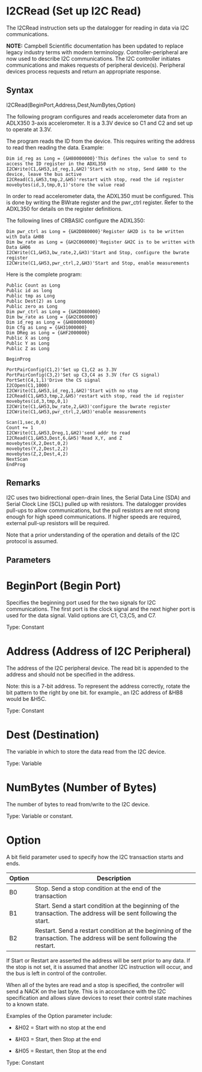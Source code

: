 # I2CRead (Set up I2C Read)

The I2CRead instruction sets up the datalogger for reading in data via I2C communications.

**NOTE:** Campbell Scientific documentation has been updated to replace legacy industry terms with modern terminology. Controller-peripheral are now used to describe I2C communications. The I2C controller initiates communications and makes requests of peripheral device(s). Peripheral devices process requests and return an appropriate response.

## Syntax

I2CRead(BeginPort,Address,Dest,NumBytes,Option)

The following program configures and reads accelerometer data from an ADLX350 3-axis accelerometer. It is a 3.3V device so C1 and C2 and set up to operate at 3.3V.

The program reads the ID from the device. This requires writing the address to read then reading the data. Example:

```
Dim id_reg as Long = {&H80000000}'This defines the value to send to access the ID register in the ADXL350
I2CWrite(C1,&H53,id_reg,1,&H2)'Start with no stop, Send &H80 to the device, leave the bus active
I2CRead(C1,&H53,tmp,2,&H5)'restart with stop, read the id register
movebytes(id,3,tmp,0,1)'store the value read
```

In order to read accelerometer data, the ADXL350 must be configured. This is done by writing the BWrate register and the pwr_ctrl register. Refer to the ADXL350 for details on the register definitions.

The following lines of CRBASIC configure the ADXL350:

```
Dim pwr_ctrl as Long = {&H2D080000}'Register &H2D is to be written with Data &H08
Dim bw_rate as Long = {&H2C060000}'Register &H2C is to be written with Data &H06
I2CWrite(C1,&H53,bw_rate,2,&H3)'Start and Stop, configure the bwrate register
I2CWrite(C1,&H53,pwr_ctrl,2,&H3)'Start and Stop, enable measurements
```

Here is the complete program:

```
Public Count as Long
Public id as long
Public tmp as Long
Public Dest(2) as Long
Public zero as Long
Dim pwr_ctrl as Long = {&H2D080000}
Dim bw_rate as Long = {&H2C060000}
Dim id_reg as Long = {&H80000000}
Dim Cfg as Long = {&H31000000}
Dim DReg as Long = {&HF2000000}
Public X as Long
Public Y as Long
Public Z as Long

BeginProg

PortPairConfig(C1,2)'Set up C1,C2 as 3.3V
PortPairConfig(C3,2)'Set up C3,C4 as 3.3V (for CS signal)
PortSet(C4,1,1)'Drive the CS signal
I2COpen(C1,1000)
I2CWrite(C1,&H53,id_reg,1,&H2)'Start with no stop
I2CRead(C1,&H53,tmp,2,&H5)'restart with stop, read the id register
movebytes(id,3,tmp,0,1)
I2CWrite(C1,&H53,bw_rate,2,&H3)'configure the bwrate register
I2CWrite(C1,&H53,pwr_ctrl,2,&H3)'enable measurements

Scan(1,sec,0,0)
Count += 1
I2CWrite(C1,&H53,Dreg,1,&H2)'send addr to read
I2CRead(C1,&H53,Dest,6,&H5)'Read X,Y, and Z
movebytes(X,2,Dest,0,2)
movebytes(Y,2,Dest,2,2)
movebytes(Z,2,Dest,4,2)
NextScan
EndProg
```

## Remarks

I2C uses two bidirectional open-drain lines, the Serial Data Line (SDA) and Serial Clock Line (SCL) pulled up with resistors. The datalogger provides pull-ups to allow communications, but the pull resistors are not strong enough for high speed communications. If higher speeds are required, external pull-up resistors will be required.

Note that a prior understanding of the operation and details of the I2C protocol is assumed.

## Parameters

# BeginPort (Begin Port)

Specifies the beginning port used for the two signals for I2C communications. The first port is the clock signal and the next higher port is used for the data signal. Valid options are C1, C3,C5, and C7.

Type: Constant

# Address (Address of I2C Peripheral)

The address of the I2C peripheral device. The read bit is appended to the address and should not be specified in the address.

Note: this is a 7-bit address. To represent the address correctly, rotate the bit pattern to the right by one bit. for example., an I2C address of &HB8 would be &H5C.

Type: Constant

# Dest (Destination)

The variable in which to store the data read from the I2C device.

Type: Variable

# NumBytes (Number of Bytes)

The number of bytes to read from/write to the I2C device.

Type: Variable or constant.

# Option

A bit field parameter used to specify how the I2C transaction starts and ends.

| Option | Description                                                                                                            |
| ------ | ---------------------------------------------------------------------------------------------------------------------- |
| B0     | Stop. Send a stop condition at the end of the transaction                                                              |
| B1     | Start. Send a start condition at the beginning of the transaction. The address will be sent following the start.       |
| B2     | Restart. Send a restart condition at the beginning of the transaction. The address will be sent following the restart. |

If Start or Restart are asserted the address will be sent prior to any data. If the stop is not set, it is assumed that another I2C instruction will occur, and the bus is left in control of the controller.

When all of the bytes are read and a stop is specified, the controller will send a NACK on the last byte. This is in accordance with the I2C specification and allows slave devices to reset their control state machines to a known state.

Examples of the Option parameter include:

- &H02 = Start with no stop at the end

- &H03 = Start, then Stop at the end

- &H05 = Restart, then Stop at the end

Type: Constant
